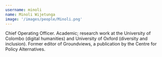 ```yaml
---
username: minoli
name: Minoli Wijetunga
image: '/images/people/Minoli.png'
---
```

Chief Operating Officer. Academic; research work at the University of Colombo (digital humanities) and University of Oxford (diversity and inclusion). Former editor of Groundviews, a publication by the Centre for Policy Alternatives.
